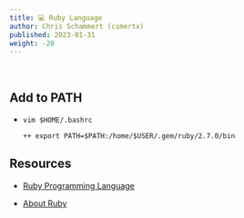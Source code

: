 ```yaml
---
title: 💻 Ruby Language
author: Chris Schammert (csmertx)
published: 2023-01-31
weight: -20
---
```


<br />

## Add to PATH

- ```vim $HOME/.bashrc```

    ```
    ++ export PATH=$PATH:/home/$USER/.gem/ruby/2.7.0/bin
    ```

## Resources

- [Ruby Programming Language](https://www.ruby-lang.org/en/)

- [About Ruby](https://www.ruby-lang.org/en/about/)
